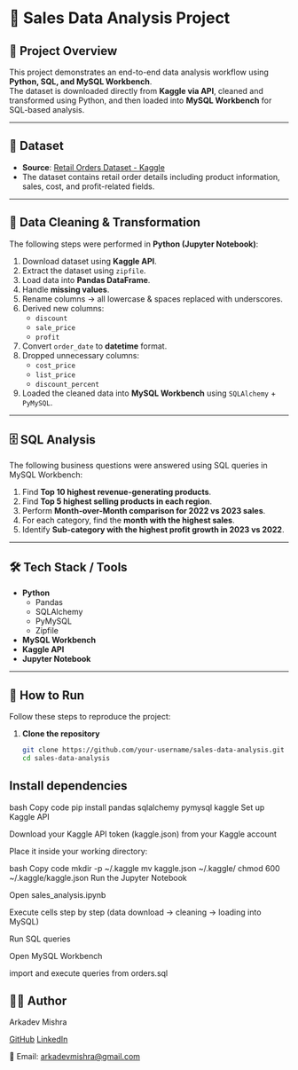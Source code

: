 # 🛒 Sales Data Analysis Project

## 📌 Project Overview
This project demonstrates an end-to-end data analysis workflow using **Python, SQL, and MySQL Workbench**.  
The dataset is downloaded directly from **Kaggle via API**, cleaned and transformed using Python, and then loaded into **MySQL Workbench** for SQL-based analysis.

---

## 📂 Dataset
- **Source**: [Retail Orders Dataset - Kaggle](https://www.kaggle.com/datasets/ankitbansal06/retail-orders)  
- The dataset contains retail order details including product information, sales, cost, and profit-related fields.  

---

## 🧹 Data Cleaning & Transformation
The following steps were performed in **Python (Jupyter Notebook)**:

1. Download dataset using **Kaggle API**.  
2. Extract the dataset using `zipfile`.  
3. Load data into **Pandas DataFrame**.  
4. Handle **missing values**.  
5. Rename columns → all lowercase & spaces replaced with underscores.  
6. Derived new columns:  
   - `discount`  
   - `sale_price`  
   - `profit`  
7. Convert `order_date` to **datetime** format.  
8. Dropped unnecessary columns:  
   - `cost_price`  
   - `list_price`  
   - `discount_percent`  
9. Loaded the cleaned data into **MySQL Workbench** using `SQLAlchemy` + `PyMySQL`.  

---

## 🗄️ SQL Analysis
The following business questions were answered using SQL queries in MySQL Workbench:

1. Find **Top 10 highest revenue-generating products**.  
2. Find **Top 5 highest selling products in each region**.  
3. Perform **Month-over-Month comparison for 2022 vs 2023 sales**.  
4. For each category, find the **month with the highest sales**.  
5. Identify **Sub-category with the highest profit growth in 2023 vs 2022**.  

---

## 🛠️ Tech Stack / Tools
- **Python**  
  - Pandas  
  - SQLAlchemy  
  - PyMySQL  
  - Zipfile  
- **MySQL Workbench**  
- **Kaggle API**  
- **Jupyter Notebook**  

---

## 🚀 How to Run

Follow these steps to reproduce the project:

1. **Clone the repository**
   ```bash
   git clone https://github.com/your-username/sales-data-analysis.git
   cd sales-data-analysis
## Install dependencies

bash
Copy code
pip install pandas sqlalchemy pymysql kaggle
Set up Kaggle API

 Download your Kaggle API token (kaggle.json) from your Kaggle account

 Place it inside your working directory:

bash
Copy code
mkdir -p ~/.kaggle
mv kaggle.json ~/.kaggle/
chmod 600 ~/.kaggle/kaggle.json
Run the Jupyter Notebook

 Open sales_analysis.ipynb

 Execute cells step by step (data download → cleaning → loading into MySQL)

 Run SQL queries

 Open MySQL Workbench

 import and execute queries from orders.sql

## 👨‍💻 Author
Arkadev Mishra

[GitHub](https://https://github.com/chunkss)
[LinkedIn](https://www.linkedin.com/in/arkadev-mishra-b0b364125?lipi=urn%3Ali%3Apage%3Ad_flagship3_profile_view_base_contact_details%3BIq9QCzaASL2s9XSD4IwQNQ%3D%3D)

📧 Email: arkadevmishra@gmail.com
